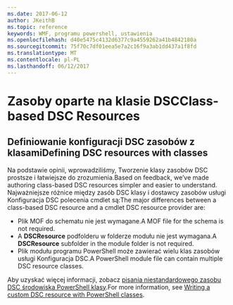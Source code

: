 ```yaml
---
ms.date: 2017-06-12
author: JKeithB
ms.topic: reference
keywords: WMF, programu powershell, ustawienia
ms.openlocfilehash: d40e5475c4132d6377c9a4559262a41b4842180a
ms.sourcegitcommit: 75f70c7df01eea5e7a2c16f9a3ab1dd437a1f8fd
ms.translationtype: MT
ms.contentlocale: pl-PL
ms.lasthandoff: 06/12/2017
---
```

# <a name="class-based-dsc-resources"></a><span data-ttu-id="c1281-102">Zasoby oparte na klasie DSC</span><span class="sxs-lookup"><span data-stu-id="c1281-102">Class-based DSC Resources</span></span>

## <a name="defining-dsc-resources-with-classes"></a><span data-ttu-id="c1281-103">Definiowanie konfiguracji DSC zasobów z klasami</span><span class="sxs-lookup"><span data-stu-id="c1281-103">Defining DSC resources with classes</span></span>

<span data-ttu-id="c1281-104">Na podstawie opinii, wprowadziliśmy, Tworzenie klasy zasobów DSC prostsze i łatwiejsze do zrozumienia.</span><span class="sxs-lookup"><span data-stu-id="c1281-104">Based on feedback, we’ve made authoring class-based DSC resources simpler and easier to understand.</span></span> <span data-ttu-id="c1281-105">Najważniejsze różnice między zasób DSC klasy i dostawcy zasobów usługi Konfiguracja DSC polecenia cmdlet są:</span><span class="sxs-lookup"><span data-stu-id="c1281-105">The major differences between a class-based DSC resource and a cmdlet DSC resource provider are:</span></span>

* <span data-ttu-id="c1281-106">Plik MOF do schematu nie jest wymagane.</span><span class="sxs-lookup"><span data-stu-id="c1281-106">A MOF file for the schema is not required.</span></span>
* <span data-ttu-id="c1281-107">A **DSCResource** podfolderu w folderze modułu nie jest wymagana.</span><span class="sxs-lookup"><span data-stu-id="c1281-107">A **DSCResource** subfolder in the module folder is not required.</span></span>
* <span data-ttu-id="c1281-108">Plik modułu programu PowerShell może zawierać wielu klas zasobów usługi Konfiguracja DSC.</span><span class="sxs-lookup"><span data-stu-id="c1281-108">A PowerShell module file can contain multiple DSC resource classes.</span></span>

<span data-ttu-id="c1281-109">Aby uzyskać więcej informacji, zobacz [pisania niestandardowego zasobu DSC środowiska PowerShell klasy](https://msdn.microsoft.com/powershell/dsc/authoringresource).</span><span class="sxs-lookup"><span data-stu-id="c1281-109">For more information, see [Writing a custom DSC resource with PowerShell classes](https://msdn.microsoft.com/powershell/dsc/authoringresource).</span></span>

